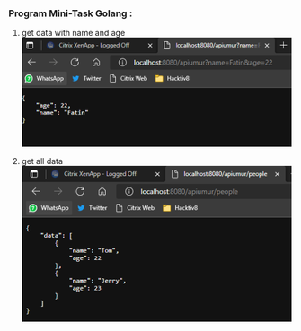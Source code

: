 ### Program Mini-Task Golang :

1.  get data with name and age <br />
    ![getData](./assets/getData.PNG)

2.  get all data <br />
    ![getAllData](./assets/getAllData.PNG)